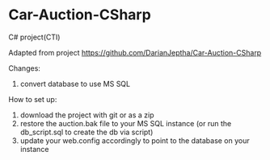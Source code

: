 Car-Auction-CSharp
==================

C# project(CTI)

Adapted from project https://github.com/DarianJeptha/Car-Auction-CSharp

Changes:
1) convert database to use MS SQL


How to set up:

1) download the project with git or as a zip
2) restore the auction.bak file to your MS SQL instance (or run the db_script.sql to create the db via script) 
3) update your web.config accordingly to point to the database on your instance





